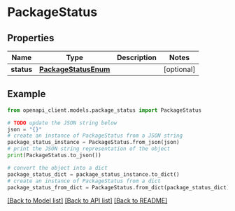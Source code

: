 # PackageStatus


## Properties

Name | Type | Description | Notes
------------ | ------------- | ------------- | -------------
**status** | [**PackageStatusEnum**](PackageStatusEnum.md) |  | [optional] 

## Example

```python
from openapi_client.models.package_status import PackageStatus

# TODO update the JSON string below
json = "{}"
# create an instance of PackageStatus from a JSON string
package_status_instance = PackageStatus.from_json(json)
# print the JSON string representation of the object
print(PackageStatus.to_json())

# convert the object into a dict
package_status_dict = package_status_instance.to_dict()
# create an instance of PackageStatus from a dict
package_status_from_dict = PackageStatus.from_dict(package_status_dict)
```
[[Back to Model list]](../README.md#documentation-for-models) [[Back to API list]](../README.md#documentation-for-api-endpoints) [[Back to README]](../README.md)


